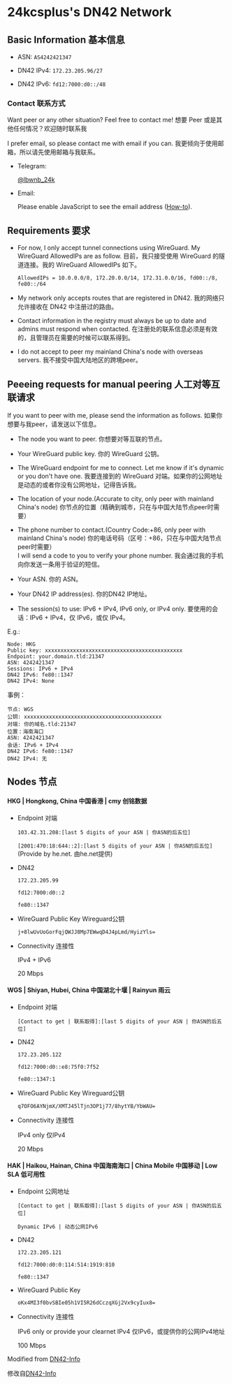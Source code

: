 # 24kcsplus's DN42 Network

## Basic Information 基本信息

- ASN: `AS4242421347`

- DN42 IPv4: `172.23.205.96/27`

- DN42 IPv6: `fd12:7000:d0::/48`

### Contact 联系方式

Want peer or any other situation? Feel free to contact me! 想要 Peer 或是其他任何情况？欢迎随时联系我

I prefer email, so please contact me with email if you can. 我更倾向于使用邮箱，所以请先使用邮箱与我联系。 

- Telegram: 

  [@lbwnb_24k](https://t.me/lbwnb_24k)

- Email: 

  <script type="text/javascript"><!--/* Generated by www.email-encoder.com */
  for(var btcmvq=      ["aQ","Pg","bA","Mg","YQ","aQ","bw","YQ","YQ","NA","ZA","Ig","cw","bA","YQ","bQ","bw","bA","ZQ","cw","PA","bw","PA","bA","bQ","Ig","Zw","cg","NA","bQ","bQ","dQ","IA","Ig","Zg","Zw","cw","Og","YQ","Yw","dQ","Mg","cw","Ig","cA","PQ","cA","YQ","bA","Lg","dQ","bQ","aQ","Yw","cw","dA","PQ","Yw","Lg","Yw","aw","bQ","Yw","aQ","Lw","Mg","aA","bA","Pg","QA","Lg","QA","cA","cw","bQ","bw","IA","QA","aw","aQ","NA","aw","Zw","bA","Yw"],ditlqw=[54,84,68,41,53,29,79,74,10,63,38,40,24,12,1,59,33,30,5,45,0,58,81,22,73,35,51,4,17,27,52,48,36,60,6,72,70,15,83,32,23,16,20,8,46,7,21,28,55,56,69,9,37,19,49,13,39,65,77,44,64,34,78,11,82,62,3,76,61,71,31,50,67,66,80,14,2,25,43,75,42,18,26,47,57],wlwjbi=new Array,i=0;i<ditlqw.length;i++)wlwjbi[ditlqw[i]]=btcmvq[i];for(var i=0;i<wlwjbi.length;i++)document.write(atob(wlwjbi[i]+"=="));
  // --></script><noscript>Please enable JavaScript to see the email address (<a href="https://www.email-encoder.com/enablejs/" target="_blank" rel="noopener noreferrer">How-to</a>).</noscript>

## Requirements 要求

- For now, I only accept tunnel connections using WireGuard. My WireGuard AllowedIPs are as follow. 目前，我只接受使用 WireGuard 的隧道连接。我的 WireGuard AllowedIPs 如下。

  ```
  AllowedIPs = 10.0.0.0/8, 172.20.0.0/14, 172.31.0.0/16, fd00::/8, fe80::/64
  ```
  
- My network only accepts routes that are registered in DN42. 我的网络只允许接收在 DN42 中注册过的路由。

- Contact information in the registry must always be up to date and admins must respond when contacted. 在注册处的联系信息必须是有效的，且管理员在需要的时候可以联系得到。

- I do not accept to peer my mainland China's node with overseas servers. 我不接受中国大陆地区的跨境peer。

## Peeeing requests for manual peering 人工对等互联请求

If you want to peer with me, please send the information as follows. 如果你想要与我peer，请发送以下信息。

- The node you want to peer. 你想要对等互联的节点。

- Your WireGuard public key. 你的 WireGuard 公钥。

- The WireGuard endpoint for me to connect. Let me know if it's dynamic or you don't have one. 我要连接到的 WireGuard 对端。如果你的公网地址是动态的或者你没有公网地址，记得告诉我。

- The location of your node.(Accurate to city, only peer with mainland China's node) 你节点的位置（精确到城市，只在与中国大陆节点peer时需要）

- The phone number to contact.(Country Code:+86, only peer with mainland China's node) 你的电话号码（区号：+86，只在与中国大陆节点peer时需要）
<br>I will send a code to you to verify your phone number. 我会通过我的手机向你发送一条用于验证的短信。

- Your ASN. 你的 ASN。

- Your DN42 IP address(es). 你的DN42 IP地址。

- The session(s) to use: IPv6 + IPv4, IPv6 only, or IPv4 only. 要使用的会话：IPv6 + IPv4，仅 IPv6，或仅 IPv4。

E.g.:
```
Node: HKG
Public key: xxxxxxxxxxxxxxxxxxxxxxxxxxxxxxxxxxxxxxxxxxxx
Endpoint: your.domain.tld:21347
ASN: 4242421347
Sessions: IPv6 + IPv4
DN42 IPv6: fe80::1347
DN42 IPv4: None
```

事例：
```
节点: WGS
公钥: xxxxxxxxxxxxxxxxxxxxxxxxxxxxxxxxxxxxxxxxxxxx
对端: 你的域名.tld:21347
位置：海南海口
ASN: 4242421347
会话: IPv6 + IPv4
DN42 IPv6: fe80::1347
DN42 IPv4: 无
```

## Nodes 节点

#### HKG | Hongkong, China 中国香港 | cmy 创铭数据

- Endpoint 对端

  `103.42.31.208:[last 5 digits of your ASN | 你ASN的后五位]`

  `[2001:470:18:644::2]:[last 5 digits of your ASN | 你ASN的后五位]` (Provide by he.net. 由he.net提供)
  
- DN42

  `172.23.205.99`
  
  `fd12:7000:d0::2`
  
  `fe80::1347`

- WireGuard Public Key Wireguard公钥

  `j+8lwUvUoGorFqjQWJJ8Mp7EWwqD4J4pLmd/HyizYls=`

- Connectivity 连接性
  
  IPv4 + IPv6
  
  20 Mbps

#### WGS | Shiyan, Hubei, China 中国湖北十堰 | Rainyun 雨云

- Endpoint 对端

  `[Contact to get | 联系取得]:[last 5 digits of your ASN | 你ASN的后五位]`

- DN42

  `172.23.205.122`
  
  `fd12:7000:d0::e8:75f0:7f52`
  
  `fe80::1347:1`

- WireGuard Public Key Wireguard公钥

  `q7OFO6AYNjmX/XMTJ45lTjn3OP1j77/8hytYB/YbWAU=`

- Connectivity 连接性
  
  IPv4 only 仅IPv4
  
  20 Mbps

#### HAK | Haikou, Hainan, China 中国海南海口 | China Mobile 中国移动 | Low SLA 低可用性

- Endpoint 公网地址

  `[Contact to get | 联系取得]:[last 5 digits of your ASN | 你ASN的后五位]`

  `Dynamic IPv6 | 动态公网IPv6`

- DN42

  `172.23.205.121`
  
  `fd12:7000:d0:0:114:514:1919:810`
  
  `fe80::1347`

- WireGuard Public Key

  `oKx4MI3f0bvSBIe05h1VI5R26dCczqXGj2Vx9cyIux8=`

- Connectivity 连接性
  
  IPv6 only or provide your clearnet IPv4 仅IPv6，或提供你的公网IPv4地址
  
  100 Mbps


Modified from [DN42-Info](https://github.com/Potat0000/DN42-Info)

修改自[DN42-Info](https://github.com/Potat0000/DN42-Info)
